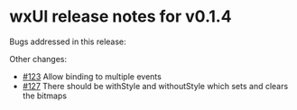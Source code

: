 # wxUI release notes for v0.1.4

Bugs addressed in this release:

Other changes:

* [#123](../../issues/123) Allow binding to multiple events
* [#127](../../issues/127) There should be withStyle and withoutStyle which sets and clears the bitmaps

